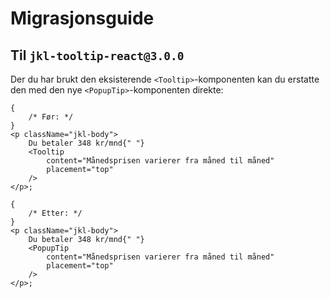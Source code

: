 # Migrasjonsguide

## Til `jkl-tooltip-react@3.0.0`

Der du har brukt den eksisterende `<Tooltip>`-komponenten kan du erstatte den med den nye `<PopupTip>`-komponenten direkte:

```tsx
{
    /* Før: */
}
<p className="jkl-body">
    Du betaler 348 kr/mnd{" "}
    <Tooltip
        content="Månedsprisen varierer fra måned til måned"
        placement="top"
    />
</p>;

{
    /* Etter: */
}
<p className="jkl-body">
    Du betaler 348 kr/mnd{" "}
    <PopupTip
        content="Månedsprisen varierer fra måned til måned"
        placement="top"
    />
</p>;
```

